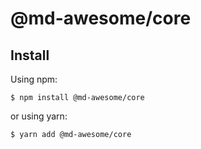 # @md-awesome/core

## Install

Using npm:

```
$ npm install @md-awesome/core
```

or using yarn:

```
$ yarn add @md-awesome/core
```
